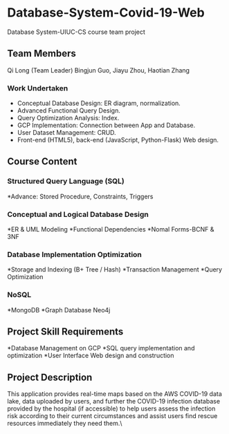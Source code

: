 # Database-System-Covid-19-Web
Database System-UIUC-CS course team project

## Team Members
Qi Long (Team Leader)
Bingjun Guo, Jiayu Zhou, Haotian Zhang

### Work Undertaken
 * Conceptual Database Design: ER diagram, normalization.
 * Advanced Functional Query Design.
 * Query Optimization Analysis: Index.
 * GCP Implementation: Connection between App and Database.
 * User Dataset Management: CRUD.
 * Front-end (HTML5), back-end (JavaScript, Python-Flask) Web design.

## Course Content

### Structured Query Language (SQL)
 *Advance: Stored Procedure, Constraints, Triggers

### Conceptual and Logical Database Design
 *ER & UML Modeling
 *Functional Dependencies
 *Nomal Forms-BCNF & 3NF

### Database Implementation Optimization
 *Storage and Indexing (B+ Tree / Hash)
 *Transaction Management
 *Query Optimization

### NoSQL
 *MongoDB
 *Graph Database Neo4j

## Project Skill Requirements
 *Database Management on GCP
 *SQL query implementation and optimization
 *User Interface Web design and construction

## Project Description
This application provides real-time maps based on the AWS COVID-19 data lake, data uploaded by users, and further the COVID-19 infection database provided by the hospital (if accessible) to help users assess the infection risk according to their current circumstances and assist users find rescue resources immediately they need them.\\
